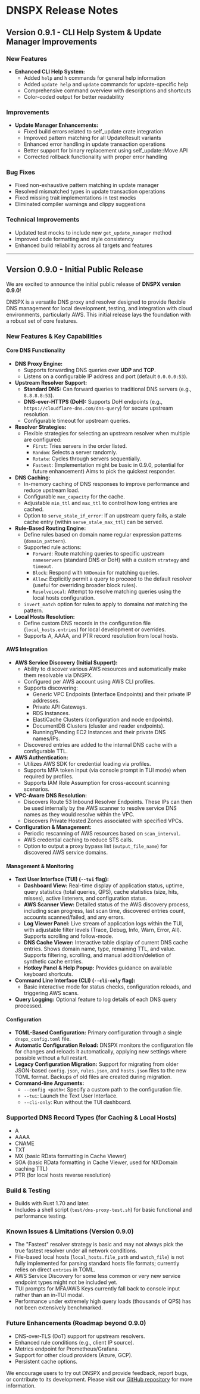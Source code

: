 # DNSPX Release Notes

## Version 0.9.1 - CLI Help System & Update Manager Improvements

### New Features
- **Enhanced CLI Help System:**
  - Added `help` and `h` commands for general help information
  - Added `update help` and `update` commands for update-specific help
  - Comprehensive command overview with descriptions and shortcuts
  - Color-coded output for better readability

### Improvements
- **Update Manager Enhancements:**
  - Fixed build errors related to self_update crate integration
  - Improved pattern matching for all UpdateResult variants
  - Enhanced error handling in update transaction operations
  - Better support for binary replacement using self_update::Move API
  - Corrected rollback functionality with proper error handling

### Bug Fixes
- Fixed non-exhaustive pattern matching in update manager
- Resolved mismatched types in update transaction operations
- Fixed missing trait implementations in test mocks
- Eliminated compiler warnings and clippy suggestions

### Technical Improvements
- Updated test mocks to include new `get_update_manager` method
- Improved code formatting and style consistency
- Enhanced build reliability across all targets and features

---

## Version 0.9.0 - Initial Public Release

We are excited to announce the initial public release of **DNSPX version 0.9.0**!

DNSPX is a versatile DNS proxy and resolver designed to provide flexible DNS management for local development, testing, and integration with cloud environments, particularly AWS. This initial release lays the foundation with a robust set of core features.

### New Features & Key Capabilities

#### Core DNS Functionality
*   **DNS Proxy Engine:**
    *   Supports forwarding DNS queries over **UDP** and **TCP**.
    *   Listens on a configurable IP address and port (default `0.0.0.0:53`).
*   **Upstream Resolver Support:**
    *   **Standard DNS:** Can forward queries to traditional DNS servers (e.g., `8.8.8.8:53`).
    *   **DNS-over-HTTPS (DoH):** Supports DoH endpoints (e.g., `https://cloudflare-dns.com/dns-query`) for secure upstream resolution.
    *   Configurable timeout for upstream queries.
*   **Resolver Strategies:**
    *   Flexible strategies for selecting an upstream resolver when multiple are configured:
        *   `First`: Tries servers in the order listed.
        *   `Random`: Selects a server randomly.
        *   `Rotate`: Cycles through servers sequentially.
        *   `Fastest`: (Implementation might be basic in 0.9.0, potential for future enhancement) Aims to pick the quickest responder.
*   **DNS Caching:**
    *   In-memory caching of DNS responses to improve performance and reduce upstream load.
    *   Configurable `max_capacity` for the cache.
    *   Adjustable `min_ttl` and `max_ttl` to control how long entries are cached.
    *   Option to `serve_stale_if_error`: If an upstream query fails, a stale cache entry (within `serve_stale_max_ttl`) can be served.
*   **Rule-Based Routing Engine:**
    *   Define rules based on domain name regular expression patterns (`domain_pattern`).
    *   Supported rule actions:
        *   `Forward`: Route matching queries to specific upstream `nameservers` (standard DNS or DoH) with a custom `strategy` and `timeout`.
        *   `Block`: Respond with `NXDomain` for matching queries.
        *   `Allow`: Explicitly permit a query to proceed to the default resolver (useful for overriding broader block rules).
        *   `ResolveLocal`: Attempt to resolve matching queries using the local hosts configuration.
    *   `invert_match` option for rules to apply to domains *not* matching the pattern.
*   **Local Hosts Resolution:**
    *   Define custom DNS records in the configuration file (`local_hosts.entries`) for local development or overrides.
    *   Supports A, AAAA, and PTR record resolution from local hosts.

#### AWS Integration
*   **AWS Service Discovery (Initial Support):**
    *   Ability to discover various AWS resources and automatically make them resolvable via DNSPX.
    *   Configured per AWS account using AWS CLI profiles.
    *   Supports discovering:
        *   Generic VPC Endpoints (Interface Endpoints) and their private IP addresses.
        *   Private API Gateways.
        *   RDS Instances.
        *   ElastiCache Clusters (configuration and node endpoints).
        *   DocumentDB Clusters (cluster and reader endpoints).
        *   Running/Pending EC2 Instances and their private DNS names/IPs.
    *   Discovered entries are added to the internal DNS cache with a configurable TTL.
*   **AWS Authentication:**
    *   Utilizes AWS SDK for credential loading via profiles.
    *   Supports MFA token input (via console prompt in TUI mode) when required by profiles.
    *   Supports IAM Role Assumption for cross-account scanning scenarios.
*   **VPC-Aware DNS Resolution:**
    *   Discovers Route 53 Inbound Resolver Endpoints. These IPs can then be used internally by the AWS scanner to resolve service DNS names as they would resolve within the VPC.
    *   Discovers Private Hosted Zones associated with specified VPCs.
*   **Configuration & Management:**
    *   Periodic rescanning of AWS resources based on `scan_interval`.
    *   AWS credential caching to reduce STS calls.
    *   Option to output a proxy bypass list (`output_file_name`) for discovered AWS service domains.

#### Management & Monitoring
*   **Text User Interface (TUI) (`--tui` flag):**
    *   **Dashboard View:** Real-time display of application status, uptime, query statistics (total queries, QPS), cache statistics (size, hits, misses), active listeners, and configuration status.
    *   **AWS Scanner View:** Detailed status of the AWS discovery process, including scan progress, last scan time, discovered entries count, accounts scanned/failed, and any errors.
    *   **Log Viewer Panel:** Live stream of application logs within the TUI, with adjustable filter levels (Trace, Debug, Info, Warn, Error, All). Supports scrolling and follow-mode.
    *   **DNS Cache Viewer:** Interactive table display of current DNS cache entries. Shows domain name, type, remaining TTL, and value. Supports filtering, scrolling, and manual addition/deletion of synthetic cache entries.
    *   **Hotkey Panel & Help Popup:** Provides guidance on available keyboard shortcuts.
*   **Command Line Interface (CLI) (`--cli-only` flag):**
    *   Basic interactive mode for status checks, configuration reloads, and triggering AWS scans.
*   **Query Logging:** Optional feature to log details of each DNS query processed.

#### Configuration
*   **TOML-Based Configuration:** Primary configuration through a single `dnspx_config.toml` file.
*   **Automatic Configuration Reload:** DNSPX monitors the configuration file for changes and reloads it automatically, applying new settings where possible without a full restart.
*   **Legacy Configuration Migration:** Support for migrating from older JSON-based `config.json`, `rules.json`, and `hosts.json` files to the new TOML format. Backups of old files are created during migration.
*   **Command-line Arguments:**
    *   `--config <path>`: Specify a custom path to the configuration file.
    *   `--tui`: Launch the Text User Interface.
    *   `--cli-only`: Run without the TUI dashboard.

### Supported DNS Record Types (for Caching & Local Hosts)
*   A
*   AAAA
*   CNAME
*   TXT
*   MX (basic RData formatting in Cache Viewer)
*   SOA (basic RData formatting in Cache Viewer, used for NXDomain caching TTL)
*   PTR (for local hosts reverse resolution)

### Build & Testing
*   Builds with Rust 1.70 and later.
*   Includes a shell script (`test/dns-proxy-test.sh`) for basic functional and performance testing.

### Known Issues & Limitations (Version 0.9.0)
*   The "Fastest" resolver strategy is basic and may not always pick the true fastest resolver under all network conditions.
*   File-based local hosts (`local_hosts.file_path` and `watch_file`) is not fully implemented for parsing standard hosts file formats; currently relies on direct `entries` in TOML.
*   AWS Service Discovery for some less common or very new service endpoint types might not be included yet.
*   TUI prompts for MFA/AWS Keys currently fall back to console input rather than an in-TUI modal.
*   Performance under extremely high query loads (thousands of QPS) has not been extensively benchmarked.


### Future Enhancements (Roadmap beyond 0.9.0)
*   DNS-over-TLS (DoT) support for upstream resolvers.
*   Enhanced rule conditions (e.g., client IP source).
*   Metrics endpoint for Prometheus/Grafana.
*   Support for other cloud providers (Azure, GCP).
*   Persistent cache options.

We encourage users to try out DNSPX and provide feedback, report bugs, or contribute to its development. Please visit our [GitHub repository](https://github.com/marcelwenner/dnspx) for more information.
